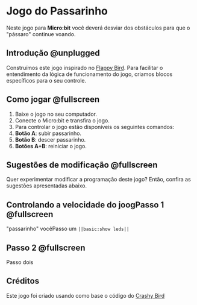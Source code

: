 # Jogo do Passarinho
Neste jogo para **Micro:bit** você deverá desviar dos obstáculos para que o "pássaro" continue voando.

## Introdução @unplugged
Construímos este jogo inspirado no [Flappy Bird](https://pt.wikipedia.org/wiki/Flappy_Bird). 
Para facilitar o entendimento da lógica de funcionamento do jogo, criamos blocos específicos para o seu controle. 

## Como jogar @fullscreen
1. Baixe o jogo no seu computador.
1. Conecte o Micro:bit e transfira o jogo.
1. Para controlar o jogo estão disponíveis os seguintes comandos:
  1. **Botão A**: subir passarinho.<br />
  1. **Botão B**: descer passarinho.<br />
  1. **Botões A+B**: reiniciar o jogo.

## Sugestões de modificação @fullscreen
Quer experimentar modificar a programação deste jogo? Então, confira as sugestões apresentadas abaixo.

## Controlando a velocidade do joogPasso 1 @fullscreen
 "passarinho" vocêPasso um ``||basic:show leds||``

## Passo 2 @fullscreen
Passo dois 

## Créditos
Este jogo foi criado usando como base o código do [Crashy Bird](https://makecode.microbit.org/projects/crashy-bird)
